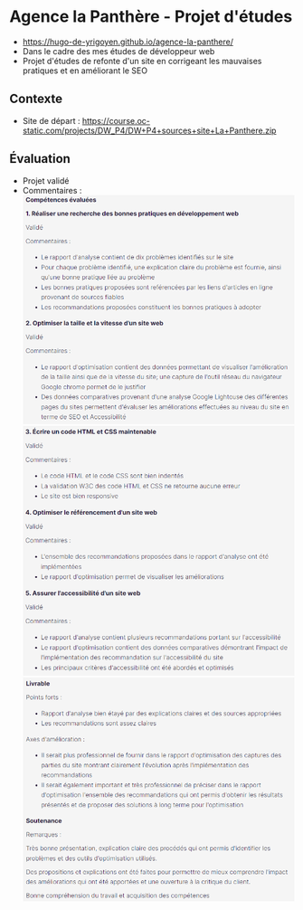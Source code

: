 # Agence la Panthère - Projet d'études

- https://hugo-de-yrigoyen.github.io/agence-la-panthere/
- Dans le cadre des mes études de développeur web
- Projet d'études de refonte d'un site en corrigeant les mauvaises pratiques et en améliorant le SEO

## Contexte

- Site de départ :
  https://course.oc-static.com/projects/DW_P4/DW+P4+sources+site+La+Panthere.zip

## Évaluation

- Projet validé
- Commentaires :
  ![Évaluation 1](evaluation/evaluation1.png "Évaluations 1")
  ![Évaluation 2](evaluation/evaluation2.png "Évaluation 2")
  ![Évaluation 3](evaluation/evaluation3.png "Évaluation 3")
